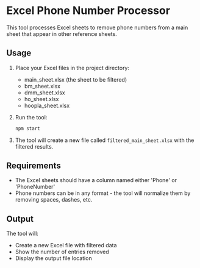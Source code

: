 # Excel Phone Number Processor

This tool processes Excel sheets to remove phone numbers from a main sheet that appear in other reference sheets.

## Usage

1. Place your Excel files in the project directory:
   - main_sheet.xlsx (the sheet to be filtered)
   - bm_sheet.xlsx
   - dmm_sheet.xlsx
   - ho_sheet.xlsx
   - hoopla_sheet.xlsx

2. Run the tool:
   ```bash
   npm start
   ```

3. The tool will create a new file called `filtered_main_sheet.xlsx` with the filtered results.

## Requirements

- The Excel sheets should have a column named either 'Phone' or 'PhoneNumber'
- Phone numbers can be in any format - the tool will normalize them by removing spaces, dashes, etc.

## Output

The tool will:
- Create a new Excel file with filtered data
- Show the number of entries removed
- Display the output file location